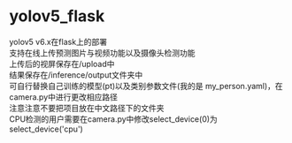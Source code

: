 # yolov5_flask
yolov5 v6.x在flask上的部署   
支持在线上传预测图片与视频功能以及摄像头检测功能      
上传后的视屏保存在/upload中   
结果保存在/inference/output文件夹中   
可自行替换自己训练的模型(pt)以及类别参数文件(我的是 my_person.yaml)，在camera.py中进行更改相应路径         
注意注意不要把项目放在中文路径下的文件夹   
CPU检测的用户需要在camera.py中修改select_device(0)为select_device('cpu') 
